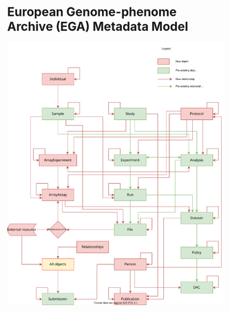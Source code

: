 # European Genome-phenome Archive (EGA) Metadata Model
![2021.11.26 - EGA Metadata Model](diagrams/20211126_EGA_Metadata_Model.drawio.svg)